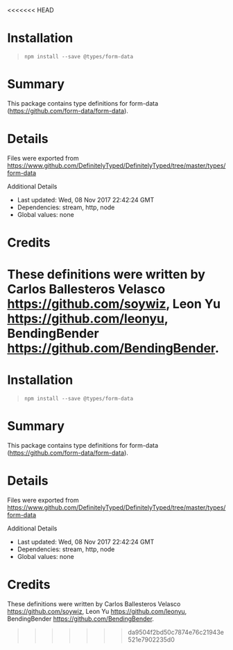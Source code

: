 <<<<<<< HEAD
# Installation
> `npm install --save @types/form-data`

# Summary
This package contains type definitions for form-data (https://github.com/form-data/form-data).

# Details
Files were exported from https://www.github.com/DefinitelyTyped/DefinitelyTyped/tree/master/types/form-data

Additional Details
 * Last updated: Wed, 08 Nov 2017 22:42:24 GMT
 * Dependencies: stream, http, node
 * Global values: none

# Credits
These definitions were written by Carlos Ballesteros Velasco <https://github.com/soywiz>, Leon Yu <https://github.com/leonyu>, BendingBender <https://github.com/BendingBender>.
=======
# Installation
> `npm install --save @types/form-data`

# Summary
This package contains type definitions for form-data (https://github.com/form-data/form-data).

# Details
Files were exported from https://www.github.com/DefinitelyTyped/DefinitelyTyped/tree/master/types/form-data

Additional Details
 * Last updated: Wed, 08 Nov 2017 22:42:24 GMT
 * Dependencies: stream, http, node
 * Global values: none

# Credits
These definitions were written by Carlos Ballesteros Velasco <https://github.com/soywiz>, Leon Yu <https://github.com/leonyu>, BendingBender <https://github.com/BendingBender>.
>>>>>>> da9504f2bd50c7874e76c21943e521e7902235d0
